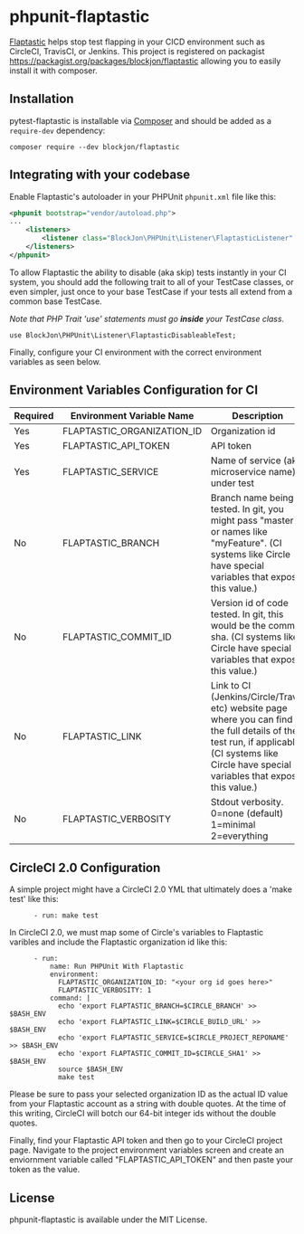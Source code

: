 # phpunit-flaptastic

[Flaptastic](https://www.flaptastic.com/) helps stop test flapping in your CICD environment such as CircleCI, TravisCI, or Jenkins. This project is registered on packagist https://packagist.org/packages/blockjon/flaptastic allowing you to easily install it with composer.

## Installation

pytest-flaptastic is installable via [Composer](http://getcomposer.org) and should be added as a `require-dev` dependency:

    composer require --dev blockjon/flaptastic


## Integrating with your codebase

Enable Flaptastic's autoloader in your PHPUnit `phpunit.xml` file like this:

```xml
<phpunit bootstrap="vendor/autoload.php">
...
    <listeners>
        <listener class="BlockJon\PHPUnit\Listener\FlaptasticListener" />
    </listeners>
</phpunit>
```

To allow Flaptastic the ability to disable (aka skip) tests instantly in your CI system, you should add the following trait to all of your TestCase classes, or even simpler, just once to your base TestCase if your tests all extend from a common base TestCase.

*Note that PHP Trait 'use' statements must go **inside** your TestCase class.*
```
use BlockJon\PHPUnit\Listener\FlaptasticDisableableTest;
```

Finally, configure your CI environment with the correct environment variables as seen below.

## Environment Variables Configuration for CI

| Required | Environment Variable Name    | Description |
| -------- | ---------------------------- | -------------------------- |
| Yes      | FLAPTASTIC_ORGANIZATION_ID   | Organization id |
| Yes      | FLAPTASTIC_API_TOKEN         | API token |
| Yes      | FLAPTASTIC_SERVICE           | Name of service (aka microservice name) under test |
| No       | FLAPTASTIC_BRANCH            | Branch name being tested. In git, you might pass "master" or names like "myFeature". (CI systems like Circle have special variables that expose this value.) |
| No       | FLAPTASTIC_COMMIT_ID         | Version id of code tested. In git, this would be the commit sha. (CI systems like Circle have special variables that expose this value.) |
| No       | FLAPTASTIC_LINK              | Link to CI (Jenkins/Circle/Travis etc) website page where you can find the full details of the test run, if applicable. (CI systems like Circle have special variables that expose this value.) |
| No       | FLAPTASTIC_VERBOSITY         | Stdout verbosity. 0=none (default) 1=minimal 2=everything |


## CircleCI 2.0 Configuration
A simple project might have a CircleCI 2.0 YML that ultimately does a 'make test' like this:
```
      - run: make test
```
In CircleCI 2.0, we must map some of Circle's variables to Flaptastic varibles and include the Flaptastic organization id like this:
```
      - run:
          name: Run PHPUnit With Flaptastic
          environment:
            FLAPTASTIC_ORGANIZATION_ID: "<your org id goes here>"
            FLAPTASTIC_VERBOSITY: 1
          command: |
            echo 'export FLAPTASTIC_BRANCH=$CIRCLE_BRANCH' >> $BASH_ENV
            echo 'export FLAPTASTIC_LINK=$CIRCLE_BUILD_URL' >> $BASH_ENV
            echo 'export FLAPTASTIC_SERVICE=$CIRCLE_PROJECT_REPONAME' >> $BASH_ENV
            echo 'export FLAPTASTIC_COMMIT_ID=$CIRCLE_SHA1' >> $BASH_ENV
            source $BASH_ENV
            make test
```
Please be sure to pass your selected organization ID as the actual ID value from your Flaptastic account as a string with double quotes. At the time of this writing, CircleCI will botch our 64-bit integer ids without the double quotes.

Finally, find your Flaptastic API token and then go to your CircleCI project page. Navigate to the project environment variables screen and create an enviornment variable called "FLAPTASTIC_API_TOKEN" and then paste your token as the value.

## License

phpunit-flaptastic is available under the MIT License.
